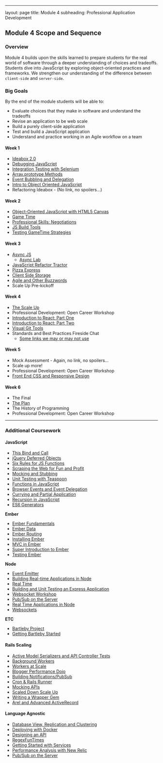 ---
layout: page
title: Module 4
subheading: Professional Application Development


## Module 4 Scope and Sequence

### Overview

Module 4 builds upon the skills learned to prepare students for the real world of software through a deeper understanding of choices and tradeoffs. Students dive into JavaScript by exploring object-oriented practices and frameworks. We strengthen our understanding of the difference between `client-side` and `server-side`.

### Big Goals

By the end of the module students will be able to:

* Evaluate choices that they make in software and understand the tradeoffs
* Revise an application to be web scale
* Build a purely client-side application
* Test and build a JavaScript application
* Understand and practice working in an Agile workflow on a team

#### Week 1

* [Ideabox 2.0](projects/revenge_of_idea_box)
* [Debugging JavaScript](lessons/debugging_javascript)
* [Integration Testing with Selenium](lessons/getting_started_with_selenium_testing)
* [Array.prototype Methods](lessons/array_prototype_methods)
* [Event Bubbling and Delegation](lessons/event-bubbling-and-delegation)
* [Intro to Object Oriented JavaScript](lessons/object_oriented_javascript)
* Refactoring Ideabox - (No link, no spoilers...)

#### Week 2

* [Object-Oriented JavaScript with HTML5 Canvas](https://github.com/mdn/advanced-js-fundamentals-ck/blob/gh-pages/tutorials/03-object-oriented-javascript/03-canvas-and-object-oriented-javascript.md)
* [Game Time](projects/gametime_project)
* [Professional Skills: Negotiations](https://github.com/turingschool/professional_skills/blob/master/negotiations.md)
* [JS Build Tools](lessons/javascript-build-tools)
* [Testing GameTime Strategies](https://github.com/turingschool-examples/gametime-testing-journey)

#### Week 3

* [Async JS](https://www.icloud.com/keynote/00026II3eyzH3DhAOBEV8wnQQ#Asynchronous_JavaScript)
  * [Async Lab](http://bit.ly/async-lab)
* [JavaScript Refactor Tractor](lessons/js_refactor_tractor)
* [Pizza Express](https://github.com/turingschool-examples/pizza-express)
* [Client Side Storage](lessons/client_side_storage)
* [Agile and Other Buzzwords](lessons/agile_and_other_buzzwords)
* Scale Up Pre-kickoff

#### Week 4

* [The Scale Up](projects/scale_up_week-4-kickoff)
* Professional Development: Open Career Workshop
* [Introduction to React: Part One](lessons/intro_to_react)
* [Introduction to React: Part Two](lessons/intro_to_react_part_2)
* [Visual Git Tools](lessons/visual_git_tools)
* Standards and Best Practices Fireside Chat
  * [Some links we may or may not use](lessons/api_best_practices)

#### Week 5

* Mock Assessment - Again, no link, no spoilers...
* Scale up more!
* Professional Development: Open Career Workshop
* [Front End CSS and Responsive Design](https://github.com/turingschool-examples/intro-to-responsive)

#### Week 6

* The Final
* [The Plan](projects/the-plan)
* The History of Programming
* Professional Development: Open Career Workshop

-------

### Additional Coursework

#### JavaScript

* [This Bind and Call](lessons/javascript_function_contexts_this_bind_and_call)
* [jQuery Deferred Objects](lessons/jquery_deferreds)
* [Six Rules for JS Functions](lessons/six_rules_for_js_functions)
* [Scraping the Web for Fun and Profit](lessonsweb_scraping_for_fun_and_profit)
* [Mocking and Stubbing](lessons/mocking_and_stubbing)
* [Unit Testing with Teaspoon](lessons/testing_javascript_in_rails)
* [Functions in JavaScript](https://github.com/mdn/advanced-js-fundamentals-ck/tree/gh-pages/tutorials/02-functions)
* [Browser Events and Event Delegation](https://github.com/mdn/advanced-js-fundamentals-ck/tree/gh-pages/tutorials/04-events)
* [Currying and Partial Application](https://github.com/mdn/advanced-js-fundamentals-ck/blob/gh-pages/tutorials/02-functions/02-currying-and-partial-application.md)
* [Recursion in JavaScript](https://github.com/mdn/advanced-js-fundamentals-ck/blob/gh-pages/tutorials/02-functions/04-recursion.md)
* [ES6 Generators](https://github.com/mdn/advanced-js-fundamentals-ck/blob/gh-pages/tutorials/02-functions/05-generators.md)

**Ember**

* [Ember Fundamentals](lessons/ember_fundamentals)
* [Ember Data](lessons/ember_data)
* [Ember Routing](lessons/ember_routing)
* [Installing Ember](lessons/installing_ember)
* [MVC in Ember](lessons/mvc_in_ember)
* [Super Introduction to Ember](lessons/super-introduction-to-ember)
* [Testing Ember](lessons/testing_ember)

**Node**

* [Event Emitter](lessons/event_emitter)
* [Building Real-time Applications in Node](lessons/real_time_applications_with_node)
* [Real Time](lessons/real_time)
* [Building and Unit Testing an Express Application](https://github.com/turingschool-examples/pizza-express)
* [Websocket Workshop](lessons/websockets_workshop)
* [Pub/Sub on the Server](lessons/pubsub_on_the_server)
* [Real Time Applications in Node](lessons/real_time_applications_with_node)
* [Websockets](lessons/websockets_workshop)

**ETC**

* [Bartleby Project](lessons/bartleby_project)
* [Getting Bartleby Started](lessons/getting-bartleby-started.md)

#### Rails Scaling

* [Active Model Serializers and API Controller Tests](lessons/active_model_serializers_and_api_controller_tests)
* [Background Workers](lessons/background_workers_revisited)
* [Workers at Scale](lessons/workers_at_scale)
* [Blogger Performance Dojo](lessons/blogger_performance_workshop)
* [Building Notifications/PubSub](lessons/building_notifications)
* [Cron & Rails Runner](lessons/cron_and_rails_runner)
* [Mocking APIs](lessons/mocking_apis_v2)
* [Scaled Down Scale Up](lessons/scaled_down_scale_up)
* [Writing a Wrapper Gem](lessons/writing_a_wrapper_gem)
* [Arel and Advanced ActiveRecord](lessons/advanced_active_record_queries)

#### Language Agnostic

* [Database View, Replication and Clustering](lessons/database_views_replication_clustering)
* [Deploying with Docker](lessons/deploying_with_docker)
* [Designing an API](lessons/designing_an_api)
* [RegexFunTimes](lessons/regex_fun)
* [Getting Started with Services](lessons/getting_started_with_services)
* [Performance Analysis with New Relic](lessons/performance_analysis_with_newrelic)
* [Pub/Sub on the Server](lessons/pubsub_on_the_server)
